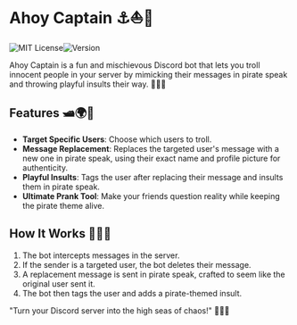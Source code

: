 # Ahoy Captain ⚓⛵🚢

![MIT License](https://img.shields.io/badge/License-MIT-blue.svg)![Version](https://img.shields.io/badge/Version-v1.0.0-green.svg)

Ahoy Captain is a fun and mischievous Discord bot that lets you troll innocent people in your server by mimicking their messages in pirate speak and throwing playful insults their way. 🌊💀🚢

## Features 🛥️🌍🏴

- **Target Specific Users**: Choose which users to troll.
- **Message Replacement**: Replaces the targeted user's message with a new one in pirate speak, using their exact name and profile picture for authenticity.
- **Playful Insults**: Tags the user after replacing their message and insults them in pirate speak.
- **Ultimate Prank Tool**: Make your friends question reality while keeping the pirate theme alive.

## How It Works 🚢⚓🌊

1. The bot intercepts messages in the server.
2. If the sender is a targeted user, the bot deletes their message.
3. A replacement message is sent in pirate speak, crafted to seem like the original user sent it.
4. The bot then tags the user and adds a pirate-themed insult.

"Turn your Discord server into the high seas of chaos!" 🏴⚓💀
